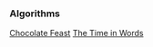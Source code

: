 ### Algorithms

[Chocolate Feast](https://www.hackerrank.com/challenges/chocolate-feast/copy-from/268282941)
[The Time in Words](https://www.hackerrank.com/challenges/the-time-in-words/submissions/code/268273723)

